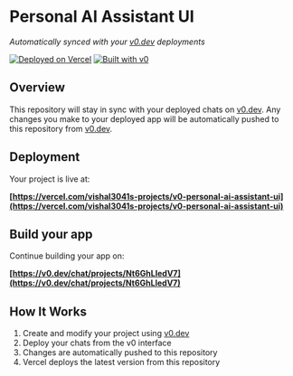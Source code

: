 # Personal AI Assistant UI

*Automatically synced with your [v0.dev](https://v0.dev) deployments*

[![Deployed on Vercel](https://img.shields.io/badge/Deployed%20on-Vercel-black?style=for-the-badge&logo=vercel)](https://vercel.com/vishal3041s-projects/v0-personal-ai-assistant-ui)
[![Built with v0](https://img.shields.io/badge/Built%20with-v0.dev-black?style=for-the-badge)](https://v0.dev/chat/projects/Nt6GhLledV7)

## Overview

This repository will stay in sync with your deployed chats on [v0.dev](https://v0.dev).
Any changes you make to your deployed app will be automatically pushed to this repository from [v0.dev](https://v0.dev).

## Deployment

Your project is live at:

**[https://vercel.com/vishal3041s-projects/v0-personal-ai-assistant-ui](https://vercel.com/vishal3041s-projects/v0-personal-ai-assistant-ui)**

## Build your app

Continue building your app on:

**[https://v0.dev/chat/projects/Nt6GhLledV7](https://v0.dev/chat/projects/Nt6GhLledV7)**

## How It Works

1. Create and modify your project using [v0.dev](https://v0.dev)
2. Deploy your chats from the v0 interface
3. Changes are automatically pushed to this repository
4. Vercel deploys the latest version from this repository